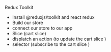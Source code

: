 Redux Toolkit 
- Install @reduxjs/toolkit and react redux
- Build our store
- connect our store to our app
- Slice (cart slice)
- displatch an action (to update the cart slice )
- selector (subscribe to the cart slice )